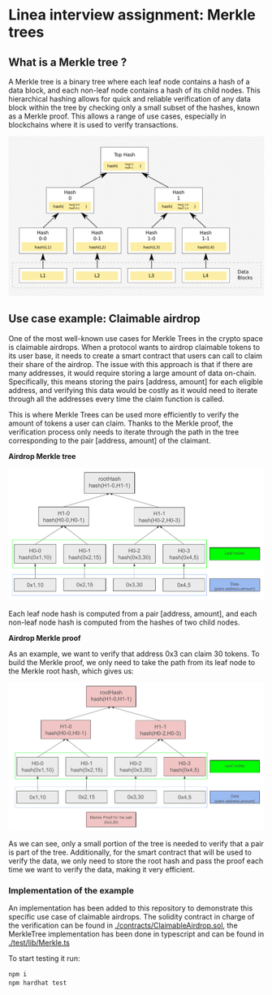 # Linea interview assignment: Merkle trees

## What is a Merkle tree ?

A Merkle tree is a binary tree where each leaf node contains a hash of a data block, and each non-leaf node contains a hash of its child nodes. This hierarchical hashing allows for quick and reliable verification of any data block within the tree by checking only a small subset of the hashes, known as a Merkle proof.
This allows a range of use cases, especially in blockchains where it is used to verify transactions.

![plot](./images/MerkleTree.png)

## Use case example: Claimable airdrop

One of the most well-known use cases for Merkle Trees in the crypto space is claimable airdrops. When a protocol wants to airdrop claimable tokens to its user base, it needs to create a smart contract that users can call to claim their share of the airdrop. The issue with this approach is that if there are many addresses, it would require storing a large amount of data on-chain. Specifically, this means storing the pairs [address, amount] for each eligible address, and verifying this data would be costly as it would need to iterate through all the addresses every time the claim function is called.

This is where Merkle Trees can be used more efficiently to verify the amount of tokens a user can claim. Thanks to the Merkle proof, the verification process only needs to iterate through the path in the tree corresponding to the pair [address, amount] of the claimant.

**Airdrop Merkle tree**

![plot](./images/AirdropMerkleTree.png)

Each leaf node hash is computed from a pair [address, amount], and each non-leaf node hash is computed from the hashes of two child nodes.

**Airdrop Merkle proof**

As an example, we want to verify that address 0x3 can claim 30 tokens. To build the Merkle proof, we only need to take the path from its leaf node to the Merkle root hash, which gives us:

![plot](./images/AirdropMerkleProof.png)

As we can see, only a small portion of the tree is needed to verify that a pair is part of the tree. Additionally, for the smart contract that will be used to verify the data, we only need to store the root hash and pass the proof each time we want to verify the data, making it very efficient.

### Implementation of the example

An implementation has been added to this repository to demonstrate this specific use case of claimable airdrops.
The solidity contract in charge of the verification can be found in [./contracts/ClaimableAirdrop.sol](./contracts/ClaimableAirdrop.sol), the MerkleTree implementation has been done in typescript and can be found in [./test/lib/Merkle.ts](./test/lib/Merkle.ts)

To start testing it run:

```bash
npm i
npm hardhat test
```

